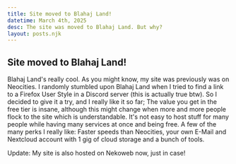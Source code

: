 ```yaml
---
title: Site moved to Blahaj Land!
datetime: March 4th, 2025
desc: The site was moved to Blahaj Land. But why?
layout: posts.njk
---
```


## Site moved to Blahaj Land!
Blahaj Land's really cool. As you might know, my site was previously was on Neocities. I randomly stumbled upon Blahaj Land when I tried to find a link to a Firefox User Style in a Discord server (this is actually true btw). So I decided to give it a try, and I really like it so far; The value you get in the free tier is insane, although this might change when more and more people flock to the site which is understandable. It's not easy to host stuff for many people while having many services at once and being free. A few of the many perks I really like: Faster speeds than Neocities, your own E-Mail and Nextcloud account with 1 gig of cloud storage and a bunch of tools.

Update: My site is also hosted on Nekoweb now, just in case!